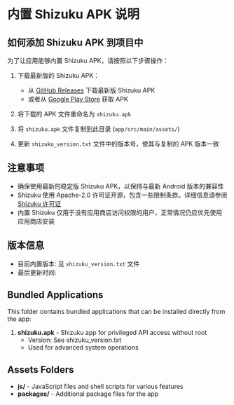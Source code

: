 # 内置 Shizuku APK 说明

## 如何添加 Shizuku APK 到项目中

为了让应用能够内置 Shizuku APK，请按照以下步骤操作：

1. 下载最新版的 Shizuku APK：
   - 从 [GitHub Releases](https://github.com/RikkaApps/Shizuku/releases/latest) 下载最新版 Shizuku APK
   - 或者从 [Google Play Store](https://play.google.com/store/apps/details?id=moe.shizuku.privileged.api) 获取 APK

2. 将下载的 APK 文件重命名为 `shizuku.apk`

3. 将 `shizuku.apk` 文件复制到此目录 (`app/src/main/assets/`)

4. 更新 `shizuku_version.txt` 文件中的版本号，使其与复制的 APK 版本一致

## 注意事项

- 确保使用最新的稳定版 Shizuku APK，以保持与最新 Android 版本的兼容性
- Shizuku 使用 Apache-2.0 许可证开源，包含一些限制条款。详细信息请参阅 [Shizuku 许可证](https://github.com/RikkaApps/Shizuku#license)
- 内置 Shizuku 仅用于没有应用商店访问权限的用户，正常情况仍应优先使用应用商店安装

## 版本信息

- 目前内置版本: 见 `shizuku_version.txt` 文件
- 最后更新时间: <!-- 更新时添加日期 -->

## Bundled Applications

This folder contains bundled applications that can be installed directly from the app:

1. **shizuku.apk** - Shizuku app for privileged API access without root
   * Version: See shizuku_version.txt
   * Used for advanced system operations

## Assets Folders

- **js/** - JavaScript files and shell scripts for various features
- **packages/** - Additional package files for the app 